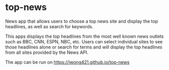 # top-news
News app that allows users to choose a top news site and display the top headlines, as well as search for keywords.

  This apps displays the top headlines from the most well known news outlets such as BBC, CNN, ESPN, NBC, etc. Users can select individual
sites to see those headlines alone or search for terms and will display the top headlines from all sites provided by the News API.

The app can be run on https://jwong421.github.io/top-news
